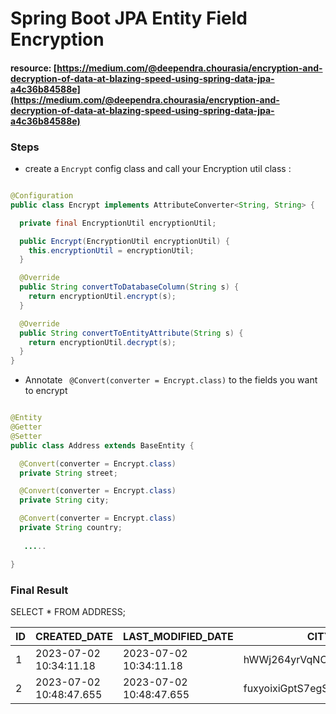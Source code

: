 # Spring Boot JPA Entity Field Encryption


#### resource: [https://medium.com/@deependra.chourasia/encryption-and-decryption-of-data-at-blazing-speed-using-spring-data-jpa-a4c36b84588e](https://medium.com/@deependra.chourasia/encryption-and-decryption-of-data-at-blazing-speed-using-spring-data-jpa-a4c36b84588e)

### Steps

- create a `Encrypt` config class and call your Encryption util class :

```java

@Configuration
public class Encrypt implements AttributeConverter<String, String> {

  private final EncryptionUtil encryptionUtil;

  public Encrypt(EncryptionUtil encryptionUtil) {
    this.encryptionUtil = encryptionUtil;
  }

  @Override
  public String convertToDatabaseColumn(String s) {
    return encryptionUtil.encrypt(s);
  }

  @Override
  public String convertToEntityAttribute(String s) {
    return encryptionUtil.decrypt(s);
  }
}

```

- Annotate ` @Convert(converter = Encrypt.class)` to the fields you want to encrypt

```java

@Entity
@Getter
@Setter
public class Address extends BaseEntity {

  @Convert(converter = Encrypt.class)
  private String street;

  @Convert(converter = Encrypt.class)
  private String city;

  @Convert(converter = Encrypt.class)
  private String country;
  
   .....

}
```

### Final Result

SELECT * FROM ADDRESS;

| ID  |     CREATED_DATE      |   LAST_MODIFIED_DATE   |          CITY          |        COUNTRY        |        STREET        | user_id |
|-----|-----------------------|------------------------|------------------------|-----------------------|----------------------|---------|
| 1   | 2023-07-02 10:34:11.18 | 2023-07-02 10:34:11.18 | hWWj264yrVqNCTqorSyBSw== | 7dFiEmlZK4E76Vp0r0+cZw== | 4F4zBWTNtXN+APR3NeRcUw== |       1 |
| 2   | 2023-07-02 10:48:47.655 | 2023-07-02 10:48:47.655 | fuxyoixiGptS7egS71JlAw== | 7dFiEmlZK4E76Vp0r0+cZw== | Qem4CXeqwSUIS4bslzjhHQ== |       1 |


